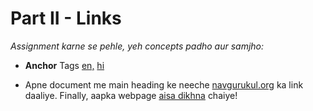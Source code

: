 # Part II - Links

_Assignment karne se pehle, yeh concepts padho aur samjho:_

-  **Anchor** Tags [en,](http://www.html-5-tutorial.com/a-tag.htm) [hi](https://docs.google.com/document/d/1eYFUg9QoZHRz6Ofo_tYUc2)

- Apne document me main heading ke neeche [navgurukul.org](http://www.navgurukul.org/) ka link daaliye. Finally, aapka webpage [aisa dikhna](https://docs.google.com/document/d/12AMjSeLPN9SE80PFkWKMYruhl-bo5p95JM158RLJXX0/edit#heading=h.1mbhds6yyb2z) chaiye!


